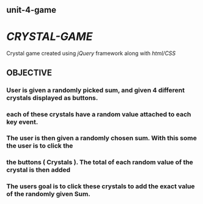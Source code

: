 ## unit-4-game

# *__CRYSTAL-GAME__*

Crystal game created using _jQuery_ framework along with _html/CSS_

## OBJECTIVE

### User is given a randomly picked sum, and given 4 different crystals displayed as buttons.
### each of these crystals have a random value attached to each key event. 
### The user is then given a randomly chosen sum. With this some the user is to click the 
### the buttons ( Crystals ). The total of each random value of the crystal is then added
### The users goal is to click these crystals to add the exact value of the randomly given Sum.
